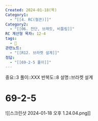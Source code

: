 ```yaml
---
Created: 2024-01-18(목)
Category1:
  - "[[4. RC(철콘)]]"
Category2:
  - "[[06. 전단, 브래킷, 비틀림]]"
RC 계산형 목차: 12-4
tags:
  - 🧮
관련노트:
  - "[[R12. 브라켓 설계]]"
정답:
  - "[[69-2-5 풀이]]"
---
```

중요::3
풀이::XXX
반복도::8
설명::브라켓 설계

#  69-2-5

![[스크린샷 2024-01-18 오후 1.24.04.png]]